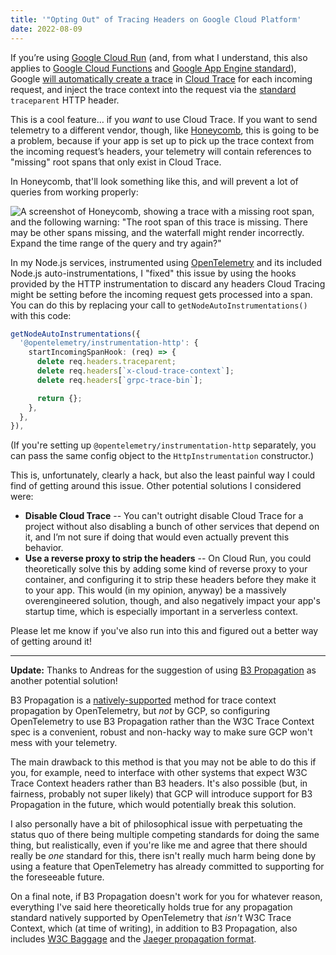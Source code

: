 ```yaml
---
title: '"Opting Out" of Tracing Headers on Google Cloud Platform'
date: 2022-08-09
---
```


If you’re using [Google Cloud Run](https://cloud.google.com/run) (and, from what I understand, this also applies to [Google Cloud Functions](https://cloud.google.com/functions) and [Google App Engine standard](https://cloud.google.com/appengine)), Google [will automatically create a trace](https://cloud.google.com/run/docs/trace) in [Cloud Trace](https://cloud.google.com/trace) for each incoming request, and inject the trace context into the request via the [standard](https://www.w3.org/TR/trace-context/) `traceparent` HTTP header.

This is a cool feature… if you _want_ to use Cloud Trace. If you want to send telemetry to a different vendor, though, like [Honeycomb](https://www.honeycomb.io/), this is going to be a problem, because if your app is set up to pick up the trace context from the incoming request’s headers, your telemetry will contain references to "missing" root spans that only exist in Cloud Trace.

In Honeycomb, that'll look something like this, and will prevent a lot of queries from working properly:

![A screenshot of Honeycomb, showing a trace with a missing root span, and the following warning: "The root span of this trace is missing. There may be other spans missing, and the waterfall might render incorrectly. Expand the time range of the query and try again?"](@/assets/blog/opting-out-of-tracing-on-gcp/images/missing-root-span.png)

In my Node.js services, instrumented using [OpenTelemetry](https://opentelemetry.io/) and its included Node.js auto-instrumentations, I "fixed" this issue by using the hooks provided by the HTTP instrumentation to discard any headers Cloud Tracing might be setting before the incoming request gets processed into a span. You can do this by replacing your call to `getNodeAutoInstrumentations()` with this code:

```ts
getNodeAutoInstrumentations({
  '@opentelemetry/instrumentation-http': {
    startIncomingSpanHook: (req) => {
      delete req.headers.traceparent;
      delete req.headers[`x-cloud-trace-context`];
      delete req.headers[`grpc-trace-bin`];

      return {};
    },
  },
}),
```

(If you're setting up `@opentelemetry/instrumentation-http` separately, you can pass the same config object to the `HttpInstrumentation` constructor.)

This is, unfortunately, clearly a hack, but also the least painful way I could find of getting around this issue. Other potential solutions I considered were:

- **Disable Cloud Trace** -- You can't outright disable Cloud Trace for a project without also disabling a bunch of other services that depend on it, and I’m not sure if doing that would even actually prevent this behavior.
- **Use a reverse proxy to strip the headers** -- On Cloud Run, you could theoretically solve this by adding some kind of reverse proxy to your container, and configuring it to strip these headers before they make it to your app. This would (in my opinion, anyway) be a massively overengineered solution, though, and also negatively impact your app's startup time, which is especially important in a serverless context.

Please let me know if you've also run into this and figured out a better way of getting around it!

---

**Update:** Thanks to Andreas for the suggestion of using [B3 Propagation](https://github.com/openzipkin/b3-propagation) as another potential solution!

B3 Propagation is a [natively-supported](https://opentelemetry.io/docs/reference/specification/context/api-propagators/#propagators-distribution) method for trace context propagation by OpenTelemetry, but _not_ by GCP, so configuring OpenTelemetry to use B3 Propagation rather than the W3C Trace Context spec is a convenient, robust and non-hacky way to make sure GCP won't mess with your telemetry.

The main drawback to this method is that you may not be able to do this if you, for example, need to interface with other systems that expect W3C Trace Context headers rather than B3 headers. It's also possible (but, in fairness, probably not super likely) that GCP will introduce support for B3 Propagation in the future, which would potentially break this solution.

I also personally have a bit of philosophical issue with perpetuating the status quo of there being multiple competing standards for doing the same thing, but realistically, even if you're like me and agree that there should really be _one_ standard for this, there isn't really much harm being done by using a feature that OpenTelemetry has already committed to supporting for the foreseeable future.

On a final note, if B3 Propagation doesn't work for you for whatever reason, everything I've said here theoretically holds true for any propagation standard natively supported by OpenTelemetry that _isn't_ W3C Trace Context, which (at time of writing), in addition to B3 Propagation, also includes [W3C Baggage](https://w3c.github.io/baggage/) and the [Jaeger propagation format](https://www.jaegertracing.io/docs/1.38/client-libraries/#propagation-format).
